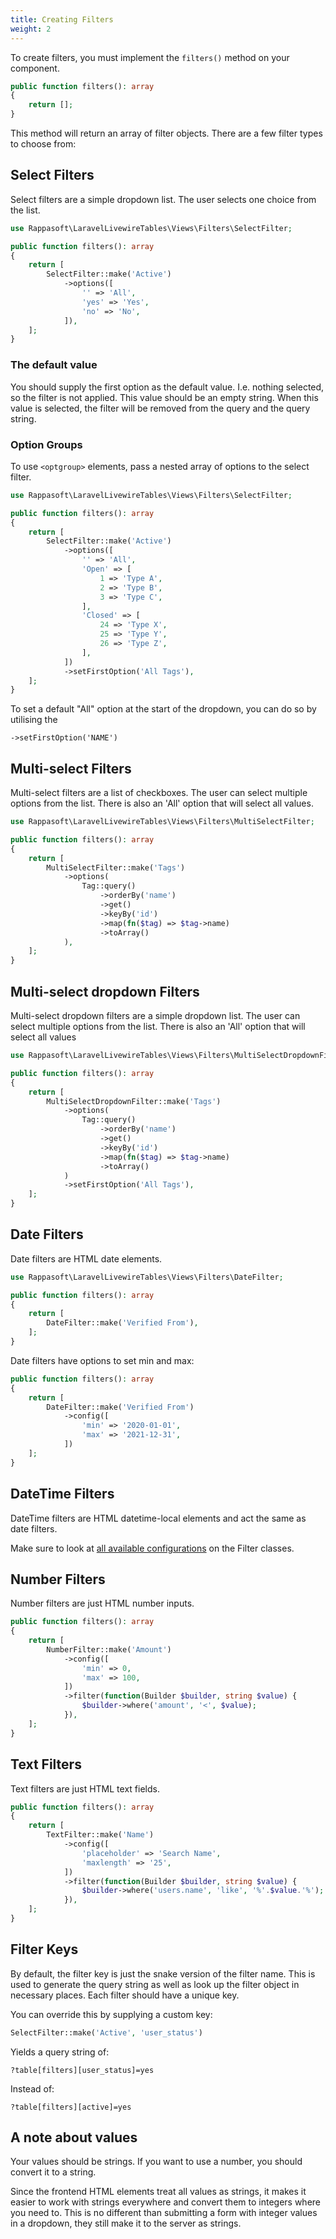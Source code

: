 ```yaml
---
title: Creating Filters
weight: 2
---
```


To create filters, you must implement the `filters()` method on your component.

```php
public function filters(): array
{
    return [];
}
```

This method will return an array of filter objects. There are a few filter types to choose from:

## Select Filters

Select filters are a simple dropdown list. The user selects one choice from the list.

```php
use Rappasoft\LaravelLivewireTables\Views\Filters\SelectFilter;

public function filters(): array
{
    return [
        SelectFilter::make('Active')
            ->options([
                '' => 'All',
                'yes' => 'Yes',
                'no' => 'No',
            ]),
    ];
}
```

### The default value

You should supply the first option as the default value. I.e. nothing selected, so the filter is not applied. This value should be an empty string. When this value is selected, the filter will be removed from the query and the query string.

### Option Groups

To use `<optgroup>` elements, pass a nested array of options to the select filter.

```php
use Rappasoft\LaravelLivewireTables\Views\Filters\SelectFilter;

public function filters(): array
{
    return [
        SelectFilter::make('Active')
            ->options([
                '' => 'All',
                'Open' => [
                    1 => 'Type A',
                    2 => 'Type B',
                    3 => 'Type C',
                ],
                'Closed' => [
                    24 => 'Type X',
                    25 => 'Type Y',
                    26 => 'Type Z',
                ],
            ])
            ->setFirstOption('All Tags'),
    ];
}
```
To set a default "All" option at the start of the dropdown, you can do so by utilising the 
```
->setFirstOption('NAME')
```

## Multi-select Filters

Multi-select filters are a list of checkboxes. The user can select multiple options from the list. There is also an 'All' option that will select all values.

```php
use Rappasoft\LaravelLivewireTables\Views\Filters\MultiSelectFilter;

public function filters(): array
{
    return [
        MultiSelectFilter::make('Tags')
            ->options(
                Tag::query()
                    ->orderBy('name')
                    ->get()
                    ->keyBy('id')
                    ->map(fn($tag) => $tag->name)
                    ->toArray()
            ),
    ];
}
```

## Multi-select dropdown Filters

Multi-select dropdown filters are a simple dropdown list. The user can select multiple options from the list. There is also an 'All' option that will select all values

```php
use Rappasoft\LaravelLivewireTables\Views\Filters\MultiSelectDropdownFilter;

public function filters(): array
{
    return [
        MultiSelectDropdownFilter::make('Tags')
            ->options(
                Tag::query()
                    ->orderBy('name')
                    ->get()
                    ->keyBy('id')
                    ->map(fn($tag) => $tag->name)
                    ->toArray()
            )
            ->setFirstOption('All Tags'),
    ];
}
```

## Date Filters

Date filters are HTML date elements.

```php
use Rappasoft\LaravelLivewireTables\Views\Filters\DateFilter;

public function filters(): array
{
    return [
        DateFilter::make('Verified From'),
    ];
}
```

Date filters have options to set min and max:

```php
public function filters(): array
{
    return [
        DateFilter::make('Verified From')
            ->config([
                'min' => '2020-01-01',
                'max' => '2021-12-31',
            ])
    ];
}
```

## DateTime Filters

DateTime filters are HTML datetime-local elements and act the same as date filters.

Make sure to look at [all available configurations](available-methods#filter-methods) on the Filter classes.

## Number Filters

Number filters are just HTML number inputs.

```php
public function filters(): array
{
    return [
        NumberFilter::make('Amount')
            ->config([
                'min' => 0,
                'max' => 100,
            ])
            ->filter(function(Builder $builder, string $value) {
                $builder->where('amount', '<', $value);
            }),
    ];
}
```

## Text Filters

Text filters are just HTML text fields.

```php
public function filters(): array
{
    return [
        TextFilter::make('Name')
            ->config([
                'placeholder' => 'Search Name',
                'maxlength' => '25',
            ])
            ->filter(function(Builder $builder, string $value) {
                $builder->where('users.name', 'like', '%'.$value.'%');
            }),
    ];
}
```

## Filter Keys

By default, the filter key is just the snake version of the filter name. This is used to generate the query string as well as look up the filter object in necessary places. Each filter should have a unique key.

You can override this by supplying a custom key:

```php
SelectFilter::make('Active', 'user_status')
```

Yields a query string of:

```
?table[filters][user_status]=yes
```

Instead of:

```
?table[filters][active]=yes
```

## A note about values

Your values should be strings. If you want to use a number, you should convert it to a string.

Since the frontend HTML elements treat all values as strings, it makes it easier to work with strings everywhere and convert them to integers where you need to. This is no different than submitting a form with integer values in a dropdown, they still make it to the server as strings.
